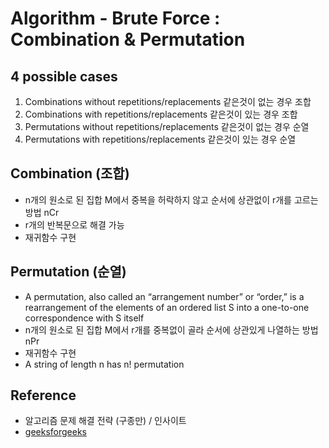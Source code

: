 # Algorithm - Brute Force : Combination & Permutation

## 4 possible cases
1. Combinations without repetitions/replacements 같은것이 없는 경우 조합
2. Combinations with repetitions/replacements 같은것이 있는 경우 조합
3. Permutations without repetitions/replacements  같은것이 없는 경우 순열 
4. Permutations with repetitions/replacements 같은것이 있는 경우 순열

## Combination (조합)
- n개의 원소로 된 집합 M에서 중복을 허락하지 않고 순서에 상관없이 r개를 고르는 방법 nCr
- r개의 반복문으로 해결 가능 
- 재귀함수 구현 

## Permutation (순열)
- A permutation, also called an “arrangement number” or “order,” is a rearrangement of the elements of an ordered list S into a one-to-one correspondence with S itself
- n개의 원소로 된 집합 M에서 r개를 중복없이 골라 순서에 상관있게 나열하는 방법 nPr
- 재귀함수 구현 
- A string of length n has n! permutation  

## Reference
- 알고리즘 문제 해결 전략 (구종만) / 인사이트
- [geeksforgeeks](http://www.geeksforgeeks.org/combinations-with-repetitions/)